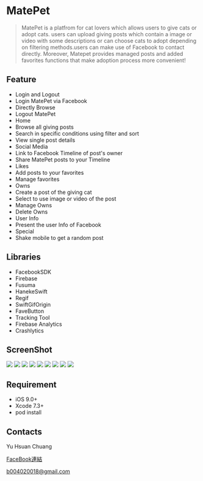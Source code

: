 MatePet
======
>MatePet is a platfrom for cat lovers which allows users to give cats or adopt cats. users can upload giving posts which contain a image or video with some descriptions or can choose cats to adopt depending on filtering methods.users can make use of Facebook to contact directly. Moreover, Matepet provides managed posts and added favorites functions that make adoption process more convenient!

Feature
------
* Login and Logout
 * Login MatePet via Facebook
 * Directly Browse
 * Logout MatePet
* Home
 * Browse all giving posts
 * Search in specific conditions using filter and sort
 * View single post details
* Social Media
 * Link to Facebook Timeline of post's owner
 * Share MatePet posts to your Timeline
* Likes
 * Add posts to your favorites 
 * Manage favorites
* Owns
 * Create a post of the giving cat
 * Select to use image or video of the post
 * Manage Owns
 * Delete Owns
* User Info
 * Present the user Info of Facebook
* Special 
 * Shake mobile to get a random post

Libraries
------
* FacebookSDK
* Firebase
* Fusuma
* HanekeSwift
* Regif
* SwiftGifOrigin
* FaveButton
* Tracking Tool
 * Firebase Analytics
 * Crashlytics

ScreenShot
------
![](http://imgur.com/oHl0gMJ)
![](http://imgur.com/i9eTW8P.jpg)
![](http://i.imgur.com/8dUxVP5.jpg)
![](http://i.imgur.com/RnTT5pN.jpg)
![](http://i.imgur.com/jqut8BQ.jpg)
![](http://i.imgur.com/y2Bo7fJ.jpg)
![](http://i.imgur.com/d3tZhRW.jpg)
![](http://i.imgur.com/b2LeQuf.jpg)
![](http://i.imgur.com/C6wfmXP.jpg)


Requirement
------
* iOS 9.0+
* Xcode 7.3+
* pod install

Contacts
------
Yu Hsuan Chuang

[FaceBook連結](http://www.dushibaiyu.com)

<b004020018@gmail.com>

